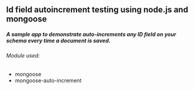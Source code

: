 ## Id field autoincrement testing using node.js and mongoose

##### A sample app to demonstrate auto-increments any ID field on your schema every time a document is saved.
###### Module used:
- mongoose
- mongoose-auto-increment
